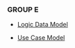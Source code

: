 ### GROUP E

- [Logic Data Model](https://github.com/LargeSystemsDevelopment2020/MoonLodge/blob/master/LogicDataModel.md)

- [Use Case Model](https://github.com/LargeSystemsDevelopment2020/MoonLodge/blob/master/UseCase.md)


